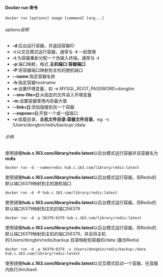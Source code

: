 

#### Docker run 命令

```properties
docker run [options] image [command] [arg...]
```

###### options说明

- **-d**:后台运行容器，并返回容器ID
- **-i**:以交互模式运行容器，通常与 **-t** 一起使用
- **-t**:为容器重新分配一个伪输入终端，通常与 **-i**
- **-p**:端口映射，格式 **主机端口:容器端口**
- **-P**:将容器端口映射到主机的随机端口
- **--name**:指定容器名称
- **-h**:指定容器hostname
- **-e**:设置环境变量，如 -e MYSQL_ROOT_PASSWORD=dongbin
- **--env-file=[]**:从指定的文件读入环境变量
- **-m**:设置容器使用内存最大值
- **--link=[]**:添加链接到另一个容器
- **--expose=[]**:开放一个或一组端口
- **-v**:挂载目录，**主机文件目录:容器文件目录**。eg: -v /Users/dongbin/redis/backup/:/data

###### 示例

使用镜像**hub.c.163.com/library/redis:latest**以后台模式运行容器并且容器名为 **redis**

```properties
docker run -d --name=redis hub.c.163.com/library/redis:latest
```

使用镜像**hub.c.163.com/library/redis:latest**以后台模式运行容器，将Redis的默认端口6379映射到主机随机端口

```properties
docker run -d -P hub.c.163.com/library/redis:latest
```

使用镜像**hub.c.163.com/library/redis:latest**以后台模式运行容器，将Redis的默认端口6379映射到主机的端口56379

```properties
docker run -d -p 56379:6379 hub.c.163.com/library/redis:latest
```

使用镜像**hub.c.163.com/library/redis:latest**以后台模式运行容器，将Redis的默认端口6379映射到主机的端口56379，并且将主机的/Users/dongbin/redis/backup 目录映射到容器的/data (备份Redis)

```properties
docker run -d -p 56379:6379 -v /Users/dongbin/redis/backup:/data hub.c.163.com/library/redis:latest
```

使用镜像**hub.c.163.com/library/redis:latest**以交互模式启动一个容器，在容器内执行/bin/bash



